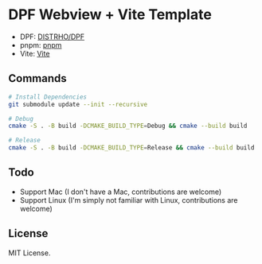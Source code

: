 # DPF Webview + Vite Template

- DPF: [DISTRHO/DPF](httos://github.com/DISTRHO/DPF)
- pnpm: [pnpm](https://pnpm.io/)
- Vite: [Vite](https://vitejs.dev/)

## Commands

```bash
# Install Dependencies
git submodule update --init --recursive

# Debug
cmake -S . -B build -DCMAKE_BUILD_TYPE=Debug && cmake --build build

# Release
cmake -S . -B build -DCMAKE_BUILD_TYPE=Release && cmake --build build
```

## Todo

- Support Mac (I don't have a Mac, contributions are welcome)
- Support Linux (I'm simply not familiar with Linux, contributions are welcome)

## License

MIT License.
